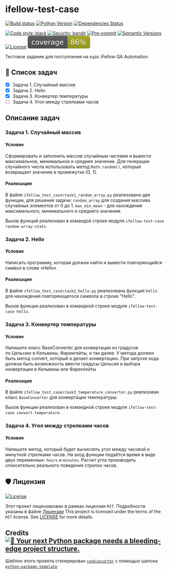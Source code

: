 # ifellow-test-case

[![Build status](https://github.com/mrfz/ifellow-test-case/workflows/build/badge.svg?branch=master&event=push)](https://github.com/mrfz/ifellow-test-case/actions?query=workflow%3Abuild)
[![Python Version](https://img.shields.io/pypi/pyversions/ifellow-test-case.svg)](https://pypi.org/project/ifellow-test-case/)
[![Dependencies Status](https://img.shields.io/badge/dependencies-up%20to%20date-brightgreen.svg)](https://github.com/mrfz/ifellow-test-case/pulls?utf8=%E2%9C%93&q=is%3Apr%20author%3Aapp%2Fdependabot)

[![Code style: black](https://img.shields.io/badge/code%20style-black-000000.svg)](https://github.com/psf/black)
[![Security: bandit](https://img.shields.io/badge/security-bandit-green.svg)](https://github.com/PyCQA/bandit)
[![Pre-commit](https://img.shields.io/badge/pre--commit-enabled-brightgreen?logo=pre-commit&logoColor=white)](https://github.com/mrfz/ifellow-test-case/blob/master/.pre-commit-config.yaml)
[![Semantic Versions](https://img.shields.io/badge/%20%20%F0%9F%93%A6%F0%9F%9A%80-semantic--versions-e10079.svg)](https://github.com/mrfz/ifellow-test-case/releases)
[![License](https://img.shields.io/github/license/mrfz/ifellow-test-case)](https://github.com/mrfz/ifellow-test-case/blob/master/LICENSE)
![Coverage Report](assets/images/coverage.svg)

Тестовое задание для поступления на курс  iFellow QA Automation

## 📖 Список задач

- [x] Задача 1. Случайный массив
- [x] Задача 2. Hello
- [x] Задача 3. Конвертер температуры
- [ ] Задача 4. Угол между стрелками часов

## Описание задач

### Задача 1. Случайный массив

#### Условие

Сформировать и заполнить массив случайным числами и вывести максимальное,
минимальное и среднее значение.
Для генерации случайного числа использовать метод `Math.random()`, который возвращает
значение в промежутке [0, 1].

#### Реализация

В файле `ifellow_test_case\task1_random_array.py` реализовано две функции, для решения задачи:
`random_array` для создания массива случайных элементов от 0 до 1.
`max_min_mean` - для нахождения максимального, минимального и среднего значения.

Вызов функций реализован в командой строке модуля `ifellow-test-case random-array-stats`.

### Задача 2. Hello

#### Условие

Написать программу, которая должна найти и вывести повторяющийся символ в слове
«Hello»

#### Реализация

В файле `ifellow_test_case\task2_hello.py` реализована функция `hello` для
нахождения повторяющегося символа в строке "Hello".

Вызов функции реализован в командной строке модуля `ifellow-test-case hello`.

### Задача 3. Конвертер температуры

#### Условие

Напишите класс BaseConverter для конвертации из градусов по Цельсию в
Кельвины, Фаренгейты, и так далее. У метода должен быть метод convert, который
и делает конвертацию.
При запуске кода должна быть возможность ввести градусы Цельсия и выбора
конвертации в Кельвины или Фаренгейты

#### Реализация
В файле `ifellow_test_case\task3_temperature_converter.py` реализован класс
`BaseConverter` для конвертации температуры.

Вызов функции реализован в командной строке модуля `ifellow-test-case convert-temperature`.

### Задача 4. Угол между стрелками часов

#### Условие

Напишите метод, который будет вычислять угол между часовой и минутной стрелками
часов. На вход функции подаётся время в виде двух переменных: `hours` и `minutes`.
Расчет угла производить относительно реального поведения стрелок часов.

## 🛡 Лицензия

[![License](https://img.shields.io/github/license/mrfz/ifellow-test-case)](https://github.com/mrfz/ifellow-test-case/blob/master/LICENSE)

Этот проект лицензирован в рамках лицензии `MIT`. Подробности указаны в файле [Лицензии](https://github.com/mrfz/ifellow-test-case/blob/master/LICENSE)
This project is licensed under the terms of the `MIT` license. See [LICENSE](https://github.com/mrfz/ifellow-test-case/blob/master/LICENSE) for more details.

## Credits [![🚀 Your next Python package needs a bleeding-edge project structure.](https://img.shields.io/badge/python--package--template-%F0%9F%9A%80-brightgreen)](https://github.com/TezRomacH/python-package-template)

Шаблон этого проекта сгенерирован [`cookiecutter`](https://github.com/cookiecutter/cookiecutter) с помощью шалона  [`python-package-template`](https://github.com/TezRomacH/python-package-template)
